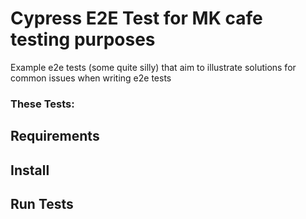 # Cypress E2E Test for MK cafe testing purposes
Example e2e tests (some quite silly) that aim to illustrate solutions for common issues when writing e2e tests

### These Tests:

## Requirements

## Install

## Run Tests
